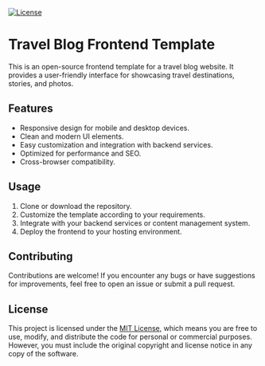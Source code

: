 [![License](https://img.shields.io/badge/license-MIT-blue)](LICENSE)

# Travel Blog Frontend Template

This is an open-source frontend template for a travel blog website. It provides a user-friendly interface for showcasing travel destinations, stories, and photos.

## Features

- Responsive design for mobile and desktop devices.
- Clean and modern UI elements.
- Easy customization and integration with backend services.
- Optimized for performance and SEO.
- Cross-browser compatibility.

## Usage

1. Clone or download the repository.
2. Customize the template according to your requirements.
3. Integrate with your backend services or content management system.
4. Deploy the frontend to your hosting environment.

## Contributing

Contributions are welcome! If you encounter any bugs or have suggestions for improvements, feel free to open an issue or submit a pull request.

## License

This project is licensed under the [MIT License](LICENSE), which means you are free to use, modify, and distribute the code for personal or commercial purposes. However, you must include the original copyright and license notice in any copy of the software.
